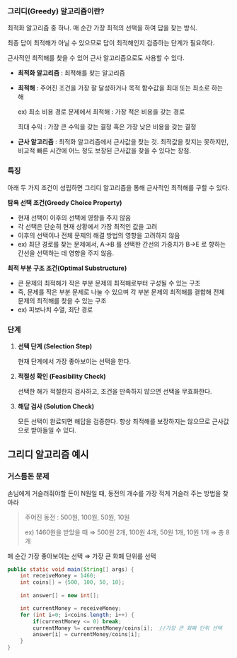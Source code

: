 ### 그리디(Greedy) 알고리즘이란?

최적화 알고리즘 중 하나. 매 순간 가장 최적의 선택을 하여 답을 찾는 방식.

최종 답이 최적해가 아닐 수 있으므로 답이 최적해인지 검증하는 단계가 필요하다.

근사적인 최적해를 찾을 수 있어 근사 알고리즘으로도 사용할 수 있다.

- **최적화 알고리즘** : 최적해를 찾는 알고리즘
- **최적해** : 주어진 조건을 가장 잘 달성하거나 목적 함수값을 최대 또는 최소로 하는 해
    
    ex) 최소 비용 경로 문제에서 최적해 : 가장 적은 비용을 갖는 경로
    
    최대 수익 : 가장 큰 수익을 갖는 결정 혹은 가장 낮은 비용을 갖는 결정
    
- **근사 알고리즘** : 최적화 알고리즘에서 근사값을 찾는 것. 최적값을 찾지는 못하지만, 비교적 빠른 시간에 어느 정도 보장된 근사값을 찾을 수 있다는 장점.

### 특징

아래 두 가지 조건이 성립하면 그리디 알고리즘을 통해 근사적인 최적해를 구할 수 있다.

**탐욕 선택 조건(Greedy Choice Property)**

- 현재 선택이 이후의 선택에 영향을 주지 않음
- 각 선택은 단순히 현재 상황에서 가장 최적인 값을 고려
- 이후의 선택이나 전체 문제의 해결 방법의 영향을 고려하지 않음
- ex) 최단 경로를 찾는 문제에서, A→B 를 선택한 간선의 가중치가 B→E 로 향하는 간선을 선택하는 데 영향을 주지 않음.

**최적 부분 구조 조건(Optimal Substructure)**

- 큰 문제의 최적해가 작은 부분 문제의 최적해로부터 구성될 수 있는 구조
- 즉, 문제를 작은 부분 문제로 나눌 수 있으며 각 부분 문제의 최적해를 결합해 전체 문제의 최적해를 찾을 수 있는 구조
- ex) 피보나치 수열, 최단 경로

### 단계

1. **선택 단계 (Selection Step)**
    
    현재 단계에서 가장 좋아보이는 선택을 한다.
    
2. **적절성 확인 (Feasibility Check)**
    
    선택한 해가 적절한지 검사하고, 조건을 만족하지 않으면 선택을 무효화한다.
    
3. **해답 검사 (Solution Check)**
    
    모든 선택이 완료되면 해답을 검증한다. 항상 최적해를 보장하지는 않으므로 근사값으로 받아들일 수 있다.
    

## 그리디 알고리즘 예시

### 거스름돈 문제

손님에게 거슬러줘야할 돈이 N원일 때, 동전의 개수를 가장 적게 거슬러 주는 방법을 찾아라

> 주어진 동전 : 500원, 100원, 50원, 10원
> 
> 
> ex) 1460원을 받았을 때 ⇒ 500원 2개, 100원 4개, 50원 1개, 10원 1개 ⇒ 총 8개
> 

매 순간 가장 좋아보이는 선택 ⇒ 가장 큰 화폐 단위를 선택

```java
public static void main(String[] args) {
	int receiveMoney = 1460;
	int coins[] = {500, 100, 50, 10};
	
	int answer[] = new int[];

	int currentMoney = receiveMoney;
	for (int i=0; i<coins.length; i++) {
		if(currentMoney <= 0) break;
		currentMoney %= currentMoney/coins[i];  //가장 큰 화폐 단위 선택
		answer[i] = currentMoney/coins[i];
	}
}
```
